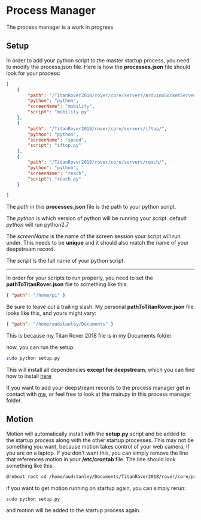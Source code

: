 # Process Manager

The process manager is a work in progress

## Setup

In order to add your python script to the master startup process, you need to modify the process.json file.
Here is how the **processes.json** file should look for your process:

```json
[
    {
        "path": "/TitanRover2018/rover/core/servers/ArduinoSocketServer/",
        "python": "python",
        "screenName": "mobility",
        "script": "mobility.py"
    },
    {
        "path": "/TitanRover2018/rover/core/servers/iftop/",
        "python": "python",
        "screenName": "speed",
        "script": "iftop.py"
    },
    {
        "path": "/TitanRover2018/rover/core/servers/reach/",
        "python": "python",
        "screenName": "reach",
        "script": "reach.py"
    }

]
```
The *path* in this **processes.json** file is the path to your python script.

The *python* is which version of python will be running your script.  default *python* will run python2.7

The *screenName* is the name of the screen session your script will run under.  This needs to be **unique** and
it should also match the name of your deepstream record.

The *script* is the full name of your python script.

-----

In order for your scripts to run properly, you need to set the **pathToTitanRover.json** file to something like this:

```json
{ "path": "/home/pi" }
```

Be sure to leave out a trailing slash.  My personal **pathToTitanRover.json** file looks like this, and yours might vary:

```json
{ "path": "/home/audstanley/Documents" }
```
This is because my Titan Rover 2018 file is in my Documents folder.

now, you can run the setup:

```sh
sudo python setup.py
```

This will install all dependencies **except for deepstream**, which you can find how to install [here](https://github.com/CSUFTitanRover/TitanRover2018/tree/master/rover/core/servers/Deepstream/ds-server#universal-method-to-install-and-run-deepstream)

If you want to add your deepstream records to the process manager get in contact with [me](https://titanrover.slack.com/messages/audstanley/), 
or feel free to look at the main.py in this process manager folder.


## Motion
Motion will automatically install with the **setup.py** script and be added to the startup process along
with the other startup processes.  This may not be something you want, because motion takes control of 
your web camera, if you are on a laptop.  If you don't want this, you can simply remove the line that references motion in your **/etc/crontab** file. The line should look something like this:

```sh
@reboot root cd /home/audstanley/Documents/TitanRover2018/rover/core/process-manager/motionConf/ && screen -dmLS motion && screen -S motion -X stuff "sudo motion \015";
``` 

if you want to get motion running on startup again, you can simply rerun:

```sh
sudo python setup.py
```
and motion will be added to the startup process again.